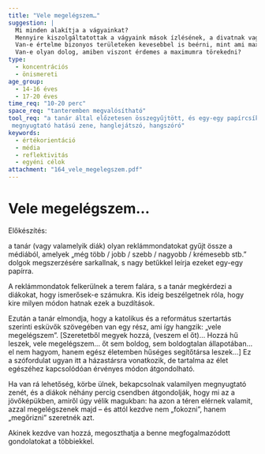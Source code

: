 ```yaml
---
title: "Vele megelégszem…"
suggestion: | 
  Mi minden alakítja a vágyainkat?
  Mennyire kiszolgáltatottak a vágyaink mások ízlésének, a divatnak vagy a médiában megjelenő reklámoknak?
  Van-e értelme bizonyos területeken kevesebbel is beérni, mint ami maximálisan elérhető?
  Van-e olyan dolog, amiben viszont érdemes a maximumra törekedni?
type:
  - koncentrációs
  - önismereti
age_group:
  - 14-16 éves
  - 17-20 éves
time_req: "10-20 perc"
space_req: "tanteremben megvalósítható"
tool_req: "a tanár által előzetesen összegyűjtött, és egy-egy papírcsíkra nagy betűkkel leírt reklámmondatok, ragasztó, megnyugtató hatású zene, hanglejátszó, hangszóró"
keywords: 
  - értékorientáció
  - média
  - reflektivitás
  - egyéni célok
attachment: "164_vele_megelegszem.pdf"
---
```


# Vele megelégszem…

Előkészítés:

a tanár (vagy valamelyik diák) olyan reklámmondatokat gyűjt össze a médiából, amelyek „még több / jobb / szebb / nagyobb / krémesebb stb.” dolgok megszerzésére sarkallnak, s nagy betűkkel leírja ezeket egy-egy papírra.

A reklámmondatok felkerülnek a terem falára, s a tanár megkérdezi a diákokat, hogy ismerősek-e számukra. Kis ideig beszélgetnek róla, hogy kire milyen módon hatnak ezek a buzdítások.

Ezután a tanár elmondja, hogy a katolikus és a református szertartás szerinti esküvők szövegében van egy rész, ami így hangzik: „vele megelégszem”. \[Szeretetből megyek hozzá, (veszem el őt)… Hozzá hű leszek, vele megelégszem… őt sem boldog, sem boldogtalan állapotában… el nem hagyom, hanem egész életemben hűséges segítőtársa leszek...\] Ez a szófordulat ugyan itt a házastársra vonatkozik, de tartalma az élet egészéhez kapcsolódóan érvényes módon átgondolható.

Ha van rá lehetőség, körbe ülnek, bekapcsolnak valamilyen megnyugtató zenét, és a diákok néhány percig csendben átgondolják, hogy mi az a jövőképükben, amiről úgy vélik magukban: ha azon a téren elérnek valamit, azzal megelégszenek majd – és attól kezdve nem „fokozni”, hanem „megőrizni” szeretnék azt.

Akinek kezdve van hozzá, megoszthatja a benne megfogalmazódott gondolatokat a többiekkel.
  
  
